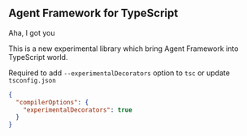 Agent Framework for TypeScript
------------------------------

Aha, I got you

This is a new experimental library which bring Agent Framework into TypeScript world.

Required to add `--experimentalDecorators` option to `tsc` or update `tsconfig.json`

```json
{
  "compilerOptions": {
    "experimentalDecorators": true
  }
}
```
